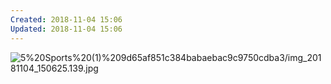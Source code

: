```yaml
---
Created: 2018-11-04 15:06
Updated: 2018-11-04 15:06
---
```



![5%20Sports%20(1)%209d65af851c384babaebac9c9750cdba3/img_20181104_150625.139.jpg](img_20181104_150625.139.jpg)